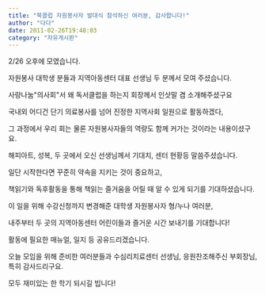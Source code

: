 ```yaml
---
title: "북클럽 자원봉사자 발대식 참석하신 여러분, 감사합니다!"
author: "다다"
date: 2011-02-26T19:48:03
category: "자유게시판"
---
```


2/26 오후에 모였습니다.

자원봉사 대학생 분들과 지역아동센터 대표 선생님 두 분께서 모여 주셨습니다.

사랑나눔\"의사회\"서 왜 독서클럽을 하는지 회장께서 인삿말 겸 소개해주셨구요

국내외 어디건 단기 의료봉사를 넘어 진정한 지역사회 일원으로 활동하겠다,

그 과정에서 우리 회는 물론 자원봉사자들의 역량도 함께 커가는 것이라는 내용이셨구요.

해피아트, 성복, 두 곳에서 오신 선생님께서 기대치, 센터 현황등 말씀주셨습니다.

일단 시작한다면 꾸준히 약속을 지키는 것이 중요하고,

책읽기와 독후활동을 통해 책읽는 즐거움을 어릴 때 알 수 있게 되기를 기대하셨습니다.

이 일을 위해 수강신청까지 변경해준 대학생 자원봉사자 형/누나 여러분,

내주부터 두 곳의 지역아동센터 어린이들과 즐거운 시간 보내기를 기대합니다!

활동에 필요한 매뉴얼, 일지 등 공유드리겠습니다.

오늘 모임을 위해 준비한 여러분들과 수심리치료센터 선생님, 응원찬조해주신 부회장님, 특히 감사드리구요.

모두 재미있는 한 학기 되시길 빕니다!
